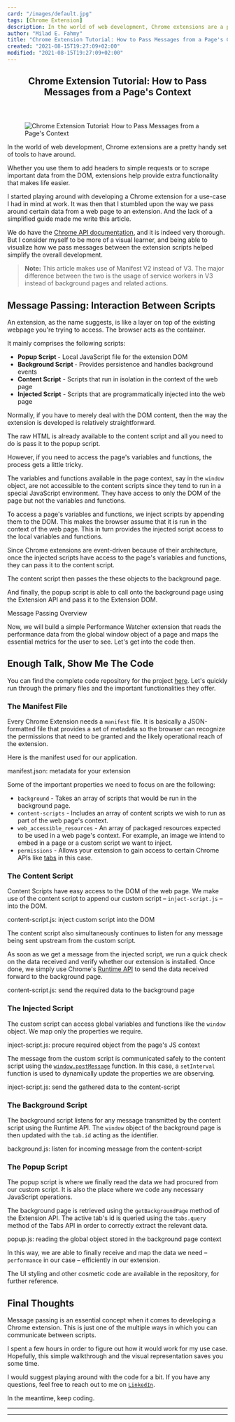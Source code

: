 ```yaml
---
card: "/images/default.jpg"
tags: [Chrome Extension]
description: In the world of web development, Chrome extensions are a pret
author: "Milad E. Fahmy"
title: "Chrome Extension Tutorial: How to Pass Messages from a Page's Context"
created: "2021-08-15T19:27:09+02:00"
modified: "2021-08-15T19:27:09+02:00"
---
```

<div class="site-wrapper">
<main id="site-main" class="site-main outer">
<div class="inner">
<article class="post-full post tag-chrome-extension tag-chrome tag-messaging tag-javascript ">
<header class="post-full-header">
<h1 class="post-full-title">Chrome Extension Tutorial: How to Pass Messages from a Page's Context</h1>
</header>
<figure class="post-full-image">
<picture>
<source media="(max-width: 700px)" sizes="1px" srcset="data:image/gif;base64,R0lGODlhAQABAIAAAAAAAP///yH5BAEAAAAALAAAAAABAAEAAAIBRAA7 1w">
<source media="(min-width: 701px)" sizes="(max-width: 800px) 400px,
(max-width: 1170px) 700px,
1400px" srcset="/news/content/images/size/w300/2021/02/DDF5E684-AEF5-45E6-9421-E5D4360E9A85-1.jpg 300w,
/news/content/images/size/w600/2021/02/DDF5E684-AEF5-45E6-9421-E5D4360E9A85-1.jpg 600w,
/news/content/images/size/w1000/2021/02/DDF5E684-AEF5-45E6-9421-E5D4360E9A85-1.jpg 1000w,
/news/content/images/size/w2000/2021/02/DDF5E684-AEF5-45E6-9421-E5D4360E9A85-1.jpg 2000w">
<img onerror="this.style.display='none'" src="/news/content/images/size/w2000/2021/02/DDF5E684-AEF5-45E6-9421-E5D4360E9A85-1.jpg" alt="Chrome Extension Tutorial: How to Pass Messages from a Page's Context">
</picture>
</figure>
<section class="post-full-content">
<div class="post-content">
<p>In the world of web development, Chrome extensions are a pretty handy set of tools to have around. </p>
<p>Whether you use them to add headers to simple requests or to scrape important data from the DOM, extensions help provide extra functionality that makes life easier.</p>
<p>I started playing around with developing a Chrome extension for a use-case I had in mind at work. It was then that I stumbled upon the way we pass around certain data from a web page to an extension. And the lack of a simplified guide made me write this article. </p>
<p>We do have the <a href="https://developer.chrome.com/docs/extensions/reference/">Chrome API documentation</a>, and it is indeed very thorough. But I consider myself to be more of a visual learner, and being able to visualize how we pass messages between the extension scripts helped simplify the overall development.</p>
<blockquote><strong>Note:</strong> This article makes use of Manifest V2 instead of V3. The major difference between the two is the usage of service workers in V3 instead of background pages and related actions. </blockquote>
<h2 id="message-passing-interaction-between-scripts">Message Passing: Interaction Between Scripts</h2>
<p>An extension, as the name suggests, is like a layer on top of the existing webpage you're trying to access. The browser acts as the container.</p>
<p>It mainly comprises the following scripts:</p>
<ul>
<li><strong>Popup Script </strong>- Local JavaScript file for the extension DOM</li>
<li><strong>Background Script </strong>- Provides persistence and handles background events</li>
<li><strong>Content Script</strong> - Scripts that run in isolation in the context of the web page</li>
<li><strong>Injected Script</strong> - Scripts that are programmatically injected into the web page </li>
</ul>
<p>Normally, if you have to merely deal with the DOM content, then the way the extension is developed is relatively straightforward. </p>
<p>The raw HTML is already available to the content script and all you need to do is pass it to the popup script. </p>
<p>However, if you need to access the page's variables and functions, the process gets a little tricky.</p>
<p>The variables and functions available in the page context, say in the <code>window</code> object, are not accessible to the content scripts since they tend to run in a special JavaScript environment. They have access to only the DOM of the page but not the variables and functions. </p>
<p>To access a page's variables and functions, we inject scripts by appending them to the DOM. This makes the browser assume that it is run in the context of the web page. This in turn provides the injected script access to the local variables and functions.</p>
<p>Since Chrome extensions are event-driven because of their architecture, once the injected scripts have access to the page's variables and functions, they can pass it to the content script. </p>
<p>The content script then passes the these objects to the background page. </p>
<p>And finally, the popup script is able to call onto the background page using the Extension API and pass it to the Extension DOM. </p>
<figcaption>Message Passing Overview</figcaption>
</figure>
<p>Now, we will build a simple Performance Watcher extension that reads the performance data from the global window object of a page and maps the essential metrics for the user to see. Let's get into the code then.</p>
<h2 id="enough-talk-show-me-the-code">Enough Talk, Show Me The Code</h2>
<p>You can find the complete code repository for the project <a href="https://github.com/tejazz/article-snippets/tree/master/chrome-extn-message-passing">here</a>. Let's quickly run through the primary files and the important functionalities they offer.</p>
<h3 id="the-manifest-file">The Manifest File</h3>
<p>Every Chrome Extension needs a <code>manifest</code> file. It is basically a JSON-formatted file that provides a set of metadata so the browser can recognize the permissions that need to be granted and the likely operational reach of the extension. </p>
<p>Here is the manifest used for our application.</p>
<figcaption>manifest.json: metadata for your extension</figcaption>
</figure>
<p>Some of the important properties we need to focus on are the following:</p>
<ul>
<li> <code>background</code> - Takes an array of scripts that would be run in the background page. </li>
<li><code>content-scripts</code> - Includes an array of content scripts we wish to run as part of the web page's context. </li>
<li> <code>web_accessible_resources</code> - An array of packaged resources expected to be used in a web page's context. For example, an image we intend to embed in a page or a custom script we want to inject.</li>
<li><code>permissions</code> - Allows your extension to gain access to certain Chrome APIs like <a href="https://developer.chrome.com/docs/extensions/reference/tabs/#type-Tab">tabs</a> in this case. </li>
</ul>
<h3 id="the-content-script">The Content Script</h3>
<p>Content Scripts have easy access to the DOM of the web page. We make use of the content script to append our custom script – <code>inject-script.js</code> – into the DOM.</p>
<figcaption>content-script.js: inject custom script into the DOM</figcaption>
</figure>
<p>The content script also simultaneously continues to listen for any message being sent upstream from the custom script. </p>
<p>As soon as we get a message from the injected script, we run a quick check on the data received and verify whether our extension is installed. Once done, we simply use Chrome's <a href="https://developer.chrome.com/docs/extensions/reference/runtime/">Runtime API</a> to send the data received forward to the background page. </p>
<figcaption>content-script.js: send the required data to the background page</figcaption>
</figure>
<h3 id="the-injected-script">The Injected Script</h3>
<p>The custom script can access global variables and functions like the <code>window</code> object. We map only the properties we require. </p>
<figcaption>inject-script.js: procure required object from the page's JS context</figcaption>
</figure>
<p>The message from the custom script is communicated safely to the content script using the <code><a href="https://developer.mozilla.org/en-US/docs/Web/API/Window/postMessage">window.postMessage</a></code> function. In this case, a <code>setInterval</code> function is used to dynamically update the properties we are observing.</p>
<figcaption>inject-script.js: send the gathered data to the content-script</figcaption>
</figure>
<h3 id="the-background-script">The Background Script</h3>
<p>The background script listens for any message transmitted by the content script using the Runtime API. The <code>window</code> object of the background page is then updated with the <code>tab.id</code> acting as the identifier. </p>
<figcaption>background.js: listen for incoming message from the content-script</figcaption>
</figure>
<h3 id="the-popup-script">The Popup Script</h3>
<p>The popup script is where we finally read the data we had procured from our custom script. It is also the place where we code any necessary JavaScript operations.</p>
<p>The background page is retrieved using the <code>getBackgroundPage</code> method of the Extension API. The active tab's id is queried using the <code>tabs.query</code> method of the Tabs API in order to correctly extract the relevant data.</p>
<figcaption>popup.js: reading the global object stored in the background page context</figcaption>
</figure>
<p>In this way, we are able to finally receive and map the data we need – <code>performance</code> in our case – efficiently in our extension.</p>
<p>The UI styling and other cosmetic code are available in the repository, for further reference.</p>
<h2 id="final-thoughts">Final Thoughts</h2>
<p>Message passing is an essential concept when it comes to developing a Chrome extension. This is just one of the multiple ways in which you can communicate between scripts. </p>
<p>I spent a few hours in order to figure out how it would work for my use case. Hopefully, this simple walkthrough and the visual representation saves you some time. </p>
<p>I would suggest playing around with the code for a bit. If you have any questions, feel free to reach out to me on <code><a href="https://www.linkedin.com/in/tarique-ejaz/">LinkedIn</a></code>.</p>
<p>In the meantime, keep coding.</p>
<p></p>
</div>
<hr>
<hr>
</section>
</article>
</div>
</main>
</div>
<!-- Google Tag Manager (noscript) -->
<!-- End Google Tag Manager (noscript) -->
